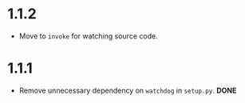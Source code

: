 # 1.1.2

  - Move to `invoke` for watching source code.

# 1.1.1

  - Remove unnecessary dependency on `watchdog` in `setup.py`. **DONE**
